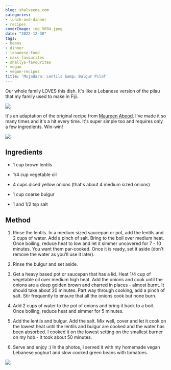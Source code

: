 ```yaml
---
blog: shalveena.com
categories:
- lunch-and-dinner
- recipes
coverImage: img_5094.jpeg
date: "2022-12-30"
tags:
- beans
- dinner
- lebanese-food
- maxs-favourites
- shallys-favourites
- vegan
- vegan-recipes
title: 'Mujadara: Lentils &amp; Bulgur Pilaf'
---
```


Our whole family LOVES this dish. It's like a Lebanese version of the pilau that my family used to make in Fiji.

![](https://shalveena.files.wordpress.com/2022/12/img_8373.jpeg?w=768)

It's an adaptation of the original recipe from [Maureen Abood](https://www.maureenabood.com/mmmm-mmmm-mujadara/). I've made it so many times and it's a hit every time. It's super simple too and requires only a few ingredients. Win-win!

![](https://shalveena.files.wordpress.com/2022/12/img_8371.jpeg?w=768)

## Ingredients

- 1 cup brown lentils

- 1/4 cup vegetable oil

- 4 cups diced yellow onions (that's about 4 medium sized onions)

- 1 cup coarse bulgur

- 1 and 1/2 tsp salt

## Method

1. Rinse the lentils. In a medium sized saucepan or pot, add the lentils and 2 cups of water. Add a pinch of salt. Bring to the boil over medium heat. Once boiling, reduce heat to low and let it simmer uncovered for 7 - 10 minutes. You want them par-cooked. Once it is ready, set it aside (don't remove the water as you'll use it later).

3. Rinse the bulgur and set aside.

5. Get a heavy based pot or saucepan that has a lid. Heat 1/4 cup of vegetable oil over medium high heat. Add the onions and cook until the onions are a deep golden brown and charred in places - almost burnt. It should take about 20 minutes. Part way through cooking, add a pinch of salt. Stir frequently to ensure that all the onions cook but none burn.

7. Add 2 cups of water to the pot of onions and bring it back to a boil. Once boiling, reduce heat and simmer for 5 minutes.

9. Add the lentils and bulgur. Add the salt. Mix well, cover and let it cook on the lowest heat until the lentils and bulgur are cooked and the water has been absorbed. I cooked it on the lowest setting on the smallest burner on my hob - it took about 50 minutes.

11. Serve and enjoy :) In the photos, I served it with my homemade vegan Lebanese yoghurt and slow cooked green beans with tomatoes.

![](https://shalveena.files.wordpress.com/2022/12/img_5097.jpeg?w=768)
